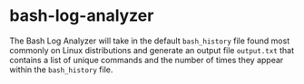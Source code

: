 # bash-log-analyzer
The Bash Log Analyzer will take in the default `bash_history` file found most commonly on Linux distributions and generate an output file `output.txt` that contains a list of unique commands and the number of times they appear within the  `bash_history` file.
